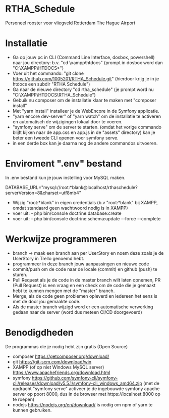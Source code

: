 # RTHA_Schedule
Personeel rooster voor vliegveld Rotterdam The Hague Airport

# Installatie
- Ga op jouw pc in CLI (Command Line Interface, dosbox, powershell) naar jou directory: b.v. "cd \xampp\htdocs" (prompt in dosbox word dan "C:\XAMPP\HTDOCS>")
- Voer uit het commando: "git clone https://github.com/1005201/RTHA_Schedule.git" (hierdoor krijg je in je htdocs een subdir "RTHA Schedule")
- Ga naar de nieuwe directory "cd rtha_schedule" (je prompt word nu "C:\XAMPP\HTDOCS\RTHA_Schedule")
- Gebuik nu composer om de installatie klaar te maken met "composer install"
- Met "yarn install" installeer je de WebEncore in de Symfony applicatie.
- "yarn encore dev-server" of "yarn watch" om de installatie te activeren en automatisch de wijzigingen lokaal door te voeren.
- "symfony serve" om de server te starten. (omdat het vorige commando blijft kijken naar de app.css en app.js in de "assets" directory) kan je beter een tweede CLI openen voor symfony serve.
- in een derde box kan je daarna nog de andere commandos uitvoeren.

# Enviroment ".env" bestand
In .env bestand kun je jouw instelling voor MySQL maken.

DATABASE_URL="mysql://root:*blank@localhost/rthaschedule?serverVersion=8&charset=utf8mb4"

- Wijzig "root:*blank" in eigen credentials (b.v "root:*blank" bij XAMPP, omdat standaard geen wachtwoord nodig is in XAMPP)
- voer uit: - php bin/console doctrine:database:create
- voer uit: - php bin/console doctrine:schema:update --force --complete

# Werkwijze programmeren
- branch -> maak een branch aan per UserStory en noem deze zoals je de UserStory in Trello genoemd hebt.
- programmeer in deze branch jouw aanpassingen en nieuwe code
- commit/push om de code naar de locale (commit) en github (push) te sturen.
- Pull Request als je de code in de master branch wilt laten opnemen, PR (Pull Request) is een vraag en een check om de code die je gemaakt hebt te kunnen mengen met de "master" branch.
- Merge, als de code geen problemen opleverd en iedereen het eens is met de door jou gemaakte code.
- Als de master branch wijzigd word er een automatische verwerking gedaan naar de server (word dus meteen CI/CD doorgevoerd)

# Benodigdheden
De programmas die je nodig hebt zijn gratis (Open Source)

- composer https://getcomposer.org/download/
- git https://git-scm.com/download/win
- XAMPP (of op niet Windows MySQL server) https://www.apachefriends.org/download.html
- symfony https://github.com/symfony-cli/symfony-cli/releases/download/v5.5.1/symfony-cli_windows_amd64.zip (met de opdracht "symfony serve" activeer je de ingebouwde symfony apache server op poort 8000, dus in de browser met https://localhost:8000 op te roepen)
- nodejs https://nodejs.org/en/download/ is nodig om npm of yarn te kunnen gebruiken.
